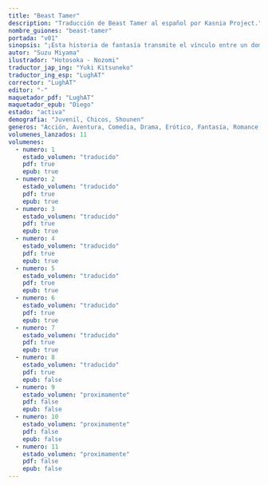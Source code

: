 ```yaml
---
title: "Beast Tamer"
description: "Traducción de Beast Tamer al español por Kasnia Project."
nombre_guiones: "beast-tamer"
portada: "v01"
sinopsis: "¡Esta historia de fantasía transmite el vínculo entre un domador de bestias y la chica gato más fuerte desde su primer encuentro! Rein, un domador de bestias que lucha con la ayuda de animales, ha sido miembro del grupo del héroe durante mucho tiempo. Sin embargo, sin que él lo supiera, estaba arrastrando a sus compañeros de equipo porque no tenía otras habilidades. 'No vales nada más que domesticar animales. Estás despedido'. Con eso, fue expulsado del grupo."
autor: "Suzu Miyama"
ilustrador: "Hotosoka - Nozomi"
traductor_jap_ing: "Yuki Kitsuneko"
traductor_ing_esp: "LughAT"
corrector: "LughAT"
editor: "-"
maquetador_pdf: "LughAT"
maquetador_epub: "Diego"
estado: "activa"
demografia: "Juvenil, Chicos, Shounen"
generos: "Acción, Aventura, Comedia, Drama, Erótico, Fantasía, Romance, Sobrenatural"
volumenes_lanzados: 11
volumenes:
  - numero: 1
    estado_volumen: "traducido"
    pdf: true
    epub: true
  - numero: 2
    estado_volumen: "traducido"
    pdf: true
    epub: true
  - numero: 3
    estado_volumen: "traducido"
    pdf: true
    epub: true
  - numero: 4
    estado_volumen: "traducido"
    pdf: true
    epub: true
  - numero: 5
    estado_volumen: "traducido"
    pdf: true
    epub: true
  - numero: 6
    estado_volumen: "traducido"
    pdf: true
    epub: true
  - numero: 7
    estado_volumen: "traducido"
    pdf: true
    epub: true
  - numero: 8
    estado_volumen: "traducido"
    pdf: true
    epub: false
  - numero: 9
    estado_volumen: "proximamente"
    pdf: false
    epub: false
  - numero: 10
    estado_volumen: "proximamente"
    pdf: false
    epub: false
  - numero: 11
    estado_volumen: "proximamente"
    pdf: false
    epub: false
---
```

